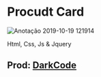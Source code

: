 <h1>Procudt Card</h1>

![Anotação 2019-10-19 121914](https://user-images.githubusercontent.com/49095200/67147459-5ef44500-f26b-11e9-98ca-202470c1edc3.jpg)

Html, Css, Js & Jquery
<h2>Prod: <a href="https://www.youtube.com/channel/UCD3KVjbb7aq2OiOffuungzw">DarkCode</a></h2>
